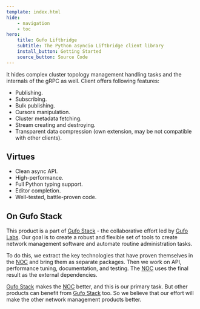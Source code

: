 ```yaml
---
template: index.html
hide:
    - navigation
    - toc
hero:
    title: Gufo Liftbridge
    subtitle: The Python asyncio Liftbridge client library
    install_button: Getting Started
    source_button: Source Code
---
```


It hides complex cluster topology management handling tasks and the internals of the gRPC as well. 
Client offers following features:

* Publishing.
* Subscribing.
* Bulk publishing.
* Cursors manipulation.
* Cluster metadata fetching.
* Stream creating and destroying.
* Transparent data compression (own extension, may be not compatible with other clients).

## Virtues

* Clean async API.
* High-performance.
* Full Python typing support.
* Editor completion.
* Well-tested, battle-proven code.

## On Gufo Stack

This product is a part of [Gufo Stack][Gufo Stack] - the collaborative effort 
led by [Gufo Labs][Gufo Labs]. Our goal is to create a robust and flexible 
set of tools to create network management software and automate 
routine administration tasks.

To do this, we extract the key technologies that have proven themselves 
in the [NOC][NOC] and bring them as separate packages. Then we work on API,
performance tuning, documentation, and testing. The [NOC][NOC] uses the final result
as the external dependencies.

[Gufo Stack][Gufo Stack] makes the [NOC][NOC] better, and this is our primary task. But other products
can benefit from [Gufo Stack][Gufo Stack] too. So we believe that our effort will make 
the other network management products better.

[Gufo Labs]: https://gufolabs.com/
[Gufo Stack]: https://gufolabs.com/products/gufo-stack/
[NOC]: https://getnoc.com/